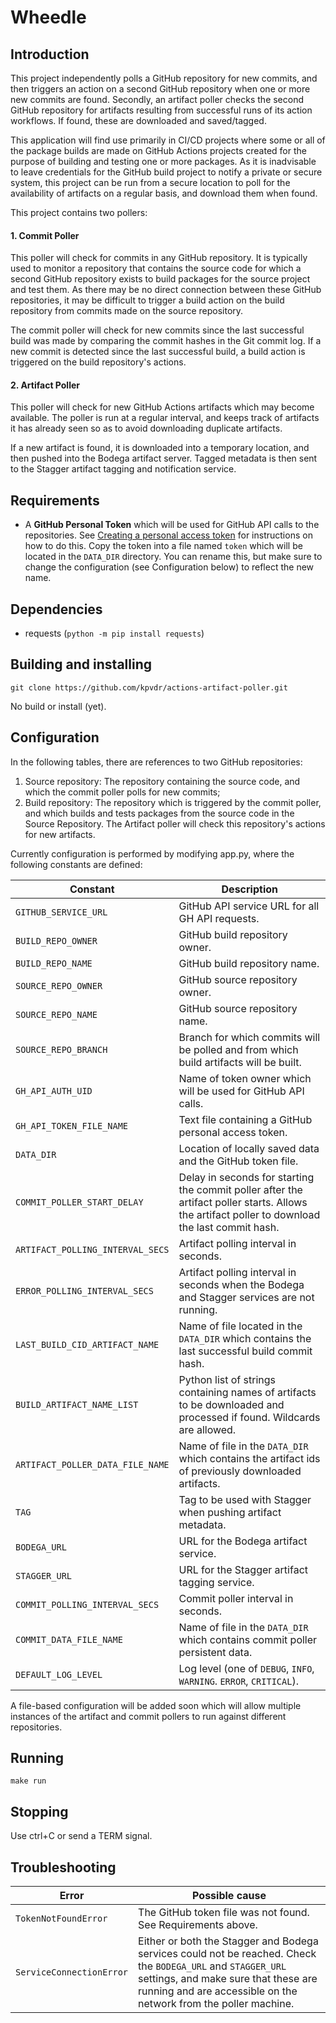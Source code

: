 # Wheedle

## Introduction
This project independently polls a GitHub repository for new commits, and then triggers an action
on a second GitHub repository when one or more new commits are found. Secondly, an artifact poller
checks the second GitHub repository for artifacts resulting from successful runs of its action
workflows. If found, these are downloaded and saved/tagged.

This application will find use primarily in CI/CD projects where some or all of the package
builds are made on GitHub Actions projects created for the purpose of building and testing
one or more packages. As it is inadvisable to leave credentials for the GitHub build project to
notify a private or secure system, this project can be run from a secure location to poll for
the availability of artifacts on a regular basis, and download them when found.

This project contains two pollers:

#### 1. Commit Poller
This poller will check for commits in any GitHub repository. It is typically used to monitor a
repository that contains the source code for which a second GitHub repository exists to build
packages for the source project and test them. As there may be no direct connection between these
GitHub repositories, it may be difficult to trigger a build action on the build repository from
commits made on the source repository.

The commit poller will check for new commits since the last successful build was made by
comparing the commit hashes in the Git commit log. If a new commit is detected since the last
successful build, a build action is triggered on the build repository's actions.

#### 2. Artifact Poller
This poller will check for new GitHub Actions artifacts which may become available. The poller is
run at a regular interval, and keeps track of artifacts it has already seen so as to avoid
downloading duplicate artifacts.

If a new artifact is found, it is downloaded into a temporary location, and then pushed into the
Bodega artifact server. Tagged metadata is then sent to the Stagger artifact tagging and
notification service.

## Requirements
- A **GitHub Personal Token** which will be used for GitHub API calls to the repositories. See
[Creating a personal access token](https://docs.github.com/en/free-pro-team@latest/github/authenticating-to-github/creating-a-personal-access-token)
for instructions on how to do this. Copy the token into a file named `token` which will be located
in the `DATA_DIR` directory. You can rename this, but make sure to change the configuration
(see Configuration below) to reflect the new name.

## Dependencies
- requests (`python -m pip install requests`)

## Building and installing
```
git clone https://github.com/kpvdr/actions-artifact-poller.git
```
No build or install (yet).

## Configuration
In the following tables, there are references to two GitHub repositories:
1. Source repository: The repository containing the source code, and which the commit poller polls
   for new commits;
2. Build repository: The repository which is triggered by the commit poller, and which builds
   and tests packages from the source code in the Source Repository. The Artifact poller will
   check this repository's actions for new artifacts.

Currently configuration is performed by modifying app.py, where the following constants are
defined:

Constant | Description
---------|------------
`GITHUB_SERVICE_URL` |  GitHub API service URL for all GH API requests.
`BUILD_REPO_OWNER` | GitHub build repository owner.
`BUILD_REPO_NAME` | GitHub build repository name.
`SOURCE_REPO_OWNER` | GitHub source repository owner.
`SOURCE_REPO_NAME` | GitHub source repository name.
`SOURCE_REPO_BRANCH` | Branch for which commits will be polled and from which build artifacts will be built.
`GH_API_AUTH_UID` | Name of token owner which will be used for GitHub API calls.
`GH_API_TOKEN_FILE_NAME` | Text file containing a GitHub personal access token.
`DATA_DIR` | Location of locally saved data and the GitHub token file.
`COMMIT_POLLER_START_DELAY` | Delay in seconds for starting the commit poller after the artifact poller starts. Allows the artifact poller to download the last commit hash.
`ARTIFACT_POLLING_INTERVAL_SECS` | Artifact polling interval in seconds.
`ERROR_POLLING_INTERVAL_SECS` | Artifact polling interval in seconds when the Bodega and Stagger services are not running.
`LAST_BUILD_CID_ARTIFACT_NAME` | Name of file located in the `DATA_DIR` which contains the last successful build commit hash.
`BUILD_ARTIFACT_NAME_LIST` | Python list of strings containing names of artifacts to be downloaded and processed if found. Wildcards are allowed.
`ARTIFACT_POLLER_DATA_FILE_NAME` | Name of file in the `DATA_DIR` which contains the artifact ids of previously downloaded artifacts.
`TAG` | Tag to be used with Stagger when pushing artifact metadata.
`BODEGA_URL` | URL for the Bodega artifact service.
`STAGGER_URL` | URL for the Stagger artifact tagging service.
`COMMIT_POLLING_INTERVAL_SECS` | Commit poller interval in seconds.
`COMMIT_DATA_FILE_NAME` | Name of file in the `DATA_DIR` which contains commit poller persistent data.
`DEFAULT_LOG_LEVEL` | Log level (one of `DEBUG`, `INFO`, `WARNING`. `ERROR`, `CRITICAL`).

A file-based configuration will be added soon which will allow multiple instances of the artifact
and commit pollers to run against different repositories.

## Running
```
make run
```

## Stopping
Use ctrl+C or send a TERM signal.

## Troubleshooting
Error | Possible cause
------|---------------
`TokenNotFoundError` | The GitHub token file was not found. See Requirements above.
`ServiceConnectionError` | Either or both the Stagger and Bodega services could not be reached. Check the `BODEGA_URL` and `STAGGER_URL` settings, and make sure that these are running and are accessible on the network from the poller machine.
